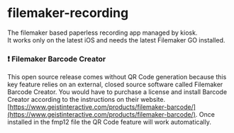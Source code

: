 # filemaker-recording
The filemaker based paperless recording app managed by kiosk.  
It works only on the latest iOS and needs the latest Filemaker GO installed.

### ❗ Filemaker Barcode Creator
This open source release comes without QR Code generation because this key feature relies on an external, closed source software called Filemaker Barcode Creator. You would have to purchase a license and install Barcode Creator according to the instructions on their website. [https://www.geistinteractive.com/products/filemaker-barcode/](https://www.geistinteractive.com/products/filemaker-barcode/). Once installed in the fmp12 file the QR Code feature will work automatically.
